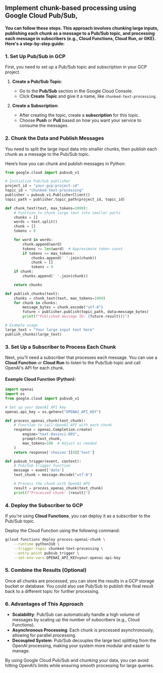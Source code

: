 ## Implement chunk-based processing using **Google Cloud Pub/Sub**, 

#### You can follow these steps. This approach involves chunking large inputs, publishing each chunk as a message to a Pub/Sub topic, and processing each message in subscribers (e.g., Cloud Functions, Cloud Run, or GKE). Here's a step-by-step guide:

### 1. **Set Up Pub/Sub in GCP**
First, you need to set up a Pub/Sub topic and subscription in your GCP project.

1. **Create a Pub/Sub Topic**:
   - Go to the **Pub/Sub** section in the Google Cloud Console.
   - Click **Create Topic** and give it a name, like `chunked-text-processing`.

2. **Create a Subscription**:
   - After creating the topic, create a **subscription** for this topic.
   - Choose **Push** or **Pull** based on how you want your service to consume the messages.

### 2. **Chunk the Data and Publish Messages**
You need to split the large input data into smaller chunks, then publish each chunk as a message to the Pub/Sub topic.

Here’s how you can chunk and publish messages in Python:

```python
from google.cloud import pubsub_v1

# Initialize Pub/Sub publisher
project_id = "your-gcp-project-id"
topic_id = "chunked-text-processing"
publisher = pubsub_v1.PublisherClient()
topic_path = publisher.topic_path(project_id, topic_id)

def chunk_text(text, max_tokens=1000):
    # Function to chunk large text into smaller parts
    chunks = []
    words = text.split()
    chunk = []
    tokens = 0

    for word in words:
        chunk.append(word)
        tokens += len(word)  # Approximate token count
        if tokens >= max_tokens:
            chunks.append(' '.join(chunk))
            chunk = []
            tokens = 0
    if chunk:
        chunks.append(' '.join(chunk))

    return chunks

def publish_chunks(text):
    chunks = chunk_text(text, max_tokens=1000)
    for chunk in chunks:
        message_bytes = chunk.encode("utf-8")
        future = publisher.publish(topic_path, data=message_bytes)
        print(f"Published message ID: {future.result()}")

# Example usage
large_text = "Your large input text here"
publish_chunks(large_text)
```

### 3. **Set Up a Subscriber to Process Each Chunk**
Next, you'll need a subscriber that processes each message. You can use a **Cloud Function** or **Cloud Run** to listen to the Pub/Sub topic and call OpenAI's API for each chunk.

#### Example Cloud Function (Python):

```python
import openai
import os
from google.cloud import pubsub_v1

# Set up your OpenAI API key
openai.api_key = os.getenv("OPENAI_API_KEY")

def process_openai_chunk(text_chunk):
    # Function to call OpenAI API with each chunk
    response = openai.Completion.create(
        engine="text-davinci-003",
        prompt=text_chunk,
        max_tokens=100  # Adjust as needed
    )
    return response['choices'][0]['text']

def pubsub_trigger(event, context):
    # Pub/Sub trigger function
    message = event['data']
    text_chunk = message.decode("utf-8")

    # Process the chunk with OpenAI API
    result = process_openai_chunk(text_chunk)
    print(f"Processed chunk: {result}")
```

### 4. **Deploy the Subscriber to GCP**
If you're using **Cloud Functions**, you can deploy it as a subscriber to the Pub/Sub topic.

Deploy the Cloud Function using the following command:

```bash
gcloud functions deploy process-openai-chunk \
    --runtime python310 \
    --trigger-topic chunked-text-processing \
    --entry-point pubsub_trigger \
    --set-env-vars OPENAI_API_KEY=your-openai-api-key
```

### 5. **Combine the Results (Optional)**
Once all chunks are processed, you can store the results in a GCP storage bucket or database. You could also use Pub/Sub to publish the final result back to a different topic for further processing.

### 6. **Advantages of This Approach**
- **Scalability**: Pub/Sub can automatically handle a high volume of messages by scaling up the number of subscribers (e.g., Cloud Functions).
- **Asynchronous Processing**: Each chunk is processed asynchronously, allowing for parallel processing.
- **Decoupled System**: Pub/Sub decouples the large text splitting from the OpenAI processing, making your system more modular and easier to manage.

By using Google Cloud Pub/Sub and chunking your data, you can avoid hitting OpenAI’s limits while ensuring smooth processing for large queries.
